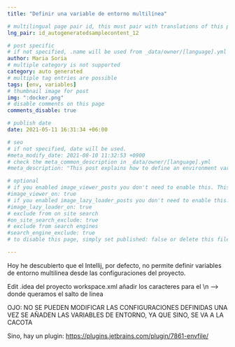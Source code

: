```yaml
---
title: "Definir una variable de entorno multilínea"

# multilingual page pair id, this must pair with translations of this page. (This name must be unique)
lng_pair: id_autogeneratedsamplecontent_12

# post specific
# if not specified, .name will be used from _data/owner/[language].yml
author: Maria Soria
# multiple category is not supported
category: auto generated
# multiple tag entries are possible
tags: [env, variables]
# thumbnail image for post
img: ":docker.png"
# disable comments on this page
comments_disable: true

# publish date
date: 2021-05-11 16:31:34 +06:00

# seo
# if not specified, date will be used.
#meta_modify_date: 2021-08-10 11:32:53 +0900
# check the meta_common_description in _data/owner/[language].yml
#meta_description: "This post explains how to define an environment variable in Intellij IDEA."

# optional
# if you enabled image_viewer_posts you don't need to enable this. This is only if image_viewer_posts = false
#image_viewer_on: true
# if you enabled image_lazy_loader_posts you don't need to enable this. This is only if image_lazy_loader_posts = false
#image_lazy_loader_on: true
# exclude from on site search
#on_site_search_exclude: true
# exclude from search engines
#search_engine_exclude: true
# to disable this page, simply set published: false or delete this file

---
```


Hoy he descubierto que el Intellij, por defecto, no permite definir variables de entorno multilinea desde las configuraciones del proyecto.

Edit .idea del proyecto
workspace.xml añadir los caracteres para el \n -->  &#10;   donde queramos el salto de linea


OJO: NO SE PUEDEN MODIFICAR LAS CONFIGURACIONES DEFINIDAS UNA VEZ SE AÑADEN LAS VARIABLES DE ENTORNO, YA QUE SINO, &#10; SE VA A LA CACOTA


Sino, hay un plugin:
https://plugins.jetbrains.com/plugin/7861-envfile/

